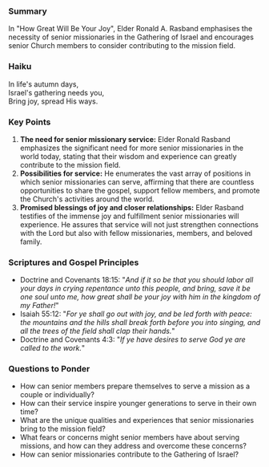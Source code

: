 ### Summary

In "How Great Will Be Your Joy", Elder Ronald A. Rasband emphasises the necessity of senior missionaries in the Gathering of Israel and encourages senior Church members to consider contributing to the mission field.

### Haiku

In life's autumn days,  
Israel's gathering needs you,   
Bring joy, spread His ways.

### Key Points

1. **The need for senior missionary service:** Elder Ronald Rasband emphasizes the significant need for more senior missionaries in the world today, stating that their wisdom and experience can greatly contribute to the mission field.
2. **Possibilities for service:** He enumerates the vast array of positions in which senior missionaries can serve, affirming that there are countless opportunities to share the gospel, support fellow members, and promote the Church's activities around the world.
3. **Promised blessings of joy and closer relationships:** Elder Rasband testifies of the immense joy and fulfillment senior missionaries will experience. He assures that service will not just strengthen connections with the Lord but also with fellow missionaries, members, and beloved family.

### Scriptures and Gospel Principles

- Doctrine and Covenants 18:15: "*And if it so be that you should labor all your days in crying repentance unto this people, and bring, save it be one soul unto me, how great shall be your joy with him in the kingdom of my Father!*"
- Isaiah 55:12: "*For ye shall go out with joy, and be led forth with peace: the mountains and the hills shall break forth before you into singing, and all the trees of the field shall clap their hands.*"
- Doctrine and Covenants 4:3: "*If ye have desires to serve God ye are called to the work.*" 

### Questions to Ponder

- How can senior members prepare themselves to serve a mission as a couple or individually?
- How can their service inspire younger generations to serve in their own time?
- What are the unique qualities and experiences that senior missionaries bring to the mission field?
- What fears or concerns might senior members have about serving missions, and how can they address and overcome these concerns? 
- How can senior missionaries contribute to the Gathering of Israel?